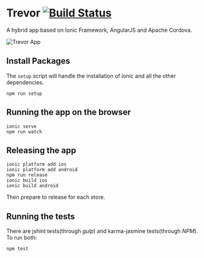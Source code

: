 Trevor [![Build Status](https://magnum.travis-ci.com/ekonstantinidis/trevor.svg?token=9QR4ewbqbkEmHps6q5sq&branch=master)](https://magnum.travis-ci.com/ekonstantinidis/trevor)
=====================
A hybrid app based on Ionic Framework, AngularJS and Apache Cordova.

![Trevor App](www/images/press.png)


## Install Packages
The `setup` script will handle the installation of ionic and all the other dependencies.

    npm run setup


## Running the app on the browser

    ionic serve
    npm run watch


## Releasing the app

    ionic platform add ios
    ionic platform add android
    npm run release
    ionic build ios
    ionic build android

Then prepare to release for each store.


## Running the tests
There are jshint tests(through *gulp*) and karma-jasmine tests(through *NPM*). To run both:

    npm test
